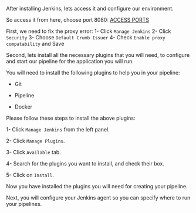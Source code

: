 After installing Jenkins, lets access it and configure our environment.

So access it from here, choose port 8080:
 [ACCESS PORTS]({{TRAFFIC_SELECTOR}})

First, we need to fix the proxy error:
1- Click `Manage Jenkins`
2- Click `Security`
3- Choose `Default Crumb Issuer`
4- Check `Enable proxy compatability` and Save

Second, lets install all the necessary plugins that you will need, to configure and start our pipeline for the application you will run.

You will need to install the following plugins to help you in your pipeline:

- Git

- Pipeline

- Docker

Please follow these steps to install the above plugins:

1- Click `Manage Jenkins` from the left panel.

2- Click `Manage Plugins`.

3- Click `Available` tab.

4- Search for the plugins you want to install, and check their box.

5- Click on  `Install`.



Now you have installed the plugins you will need for creating your pipeline.

Next, you will configure your Jenkins agent so you can specify where to run your pipelines.
